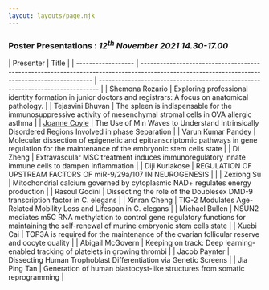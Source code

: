 ```yaml
---
layout: layouts/page.njk
---
```


### Poster Presentations : _12<sup>th</sup> November 2021_ _14.30-17.00_

| Presenter          | Title                                                                                                                                         |
| ------------------ | --------------------------------------------------------------------------------------------------------------------------------------------- | ------------------------------------------------------------------------------ |
| Shemona Rozario    | Exploring professional identity formation in junior doctors and registrars: A focus on anatomical pathology.                                  |
| Tejasvini Bhuvan   | The spleen is indispensable for the immunosuppressive activity of mesenchymal stromal cells in OVA allergic asthma                            |
| [Joanne Coyle](/assets/posters/Jonne_Coyle_ADB_2021_Poster.pdf)       | The Use of Min Waves to Understand Intrinsically Disordered Regions Involved in phase Separation                                              |
| Varun Kumar Pandey | Molecular dissection of epigenetic and epitranscriptomic pathways in gene regulation for the maintenance of the embryonic stem cells state    |
| Di Zheng           | Extravascular MSC treatment induces immunoregulatory innate immune cells to dampen inflammation                                               |
| Diji Kuriakose     | REGULATION OF UPSTREAM FACTORS OF miR-9/29a/107 IN NEUROGENESIS                                                                               |
|                    | Zexiong Su                                                                                                                                    | Mitochondrial calcium governed by cytoplasmic NAD+ regulates energy production |
| Rasoul Godini      | Dissecting the role of the Doublesex DMD-9 transcription factor in C. elegans                                                                 |
| Xinran Cheng       | TIG-2 Modulates Age-Related Mobility Loss and Lifespan in C. elegans                                                                          |
| Michael Bullen     | NSUN2 mediates m5C RNA methylation to control gene regulatory functions for maintaining the self-renewal of murine embryonic stem cells state |
| Xuebi Cai          | TOP3A is required for the maintenance of the ovarian follicular reserve and oocyte quality                                                    |
| Abigail McGovern   | Keeping on track: Deep learning-enabled tracking of platelets in growing thrombi                                                              |
| Jacob Paynter      | Dissecting Human Trophoblast Differentiation via Genetic Screens                                                                              |
| Jia Ping Tan       | Generation of human blastocyst-like structures from somatic reprogramming                                                                     |
